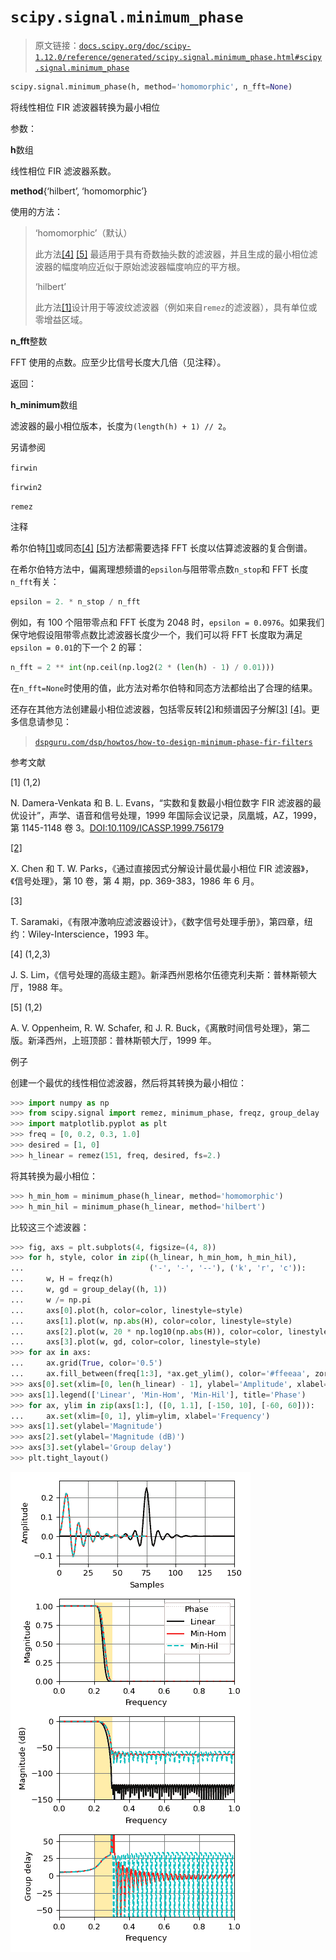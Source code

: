 # `scipy.signal.minimum_phase`

> 原文链接：[`docs.scipy.org/doc/scipy-1.12.0/reference/generated/scipy.signal.minimum_phase.html#scipy.signal.minimum_phase`](https://docs.scipy.org/doc/scipy-1.12.0/reference/generated/scipy.signal.minimum_phase.html#scipy.signal.minimum_phase)

```py
scipy.signal.minimum_phase(h, method='homomorphic', n_fft=None)
```

将线性相位 FIR 滤波器转换为最小相位

参数：

**h**数组

线性相位 FIR 滤波器系数。

**method**{‘hilbert’, ‘homomorphic’}

使用的方法：

> ‘homomorphic’（默认）
> 
> 此方法[[4]](#rde52ba5e24c3-4) [[5]](#rde52ba5e24c3-5) 最适用于具有奇数抽头数的滤波器，并且生成的最小相位滤波器的幅度响应近似于原始滤波器幅度响应的平方根。
> 
> ‘hilbert’
> 
> 此方法[[1]](#rde52ba5e24c3-1)设计用于等波纹滤波器（例如来自`remez`的滤波器），具有单位或零增益区域。

**n_fft**整数

FFT 使用的点数。应至少比信号长度大几倍（见注释）。

返回：

**h_minimum**数组

滤波器的最小相位版本，长度为`(length(h) + 1) // 2`。

另请参阅

`firwin`

`firwin2`

`remez`

注释

希尔伯特[[1]](#rde52ba5e24c3-1)或同态[[4]](#rde52ba5e24c3-4) [[5]](#rde52ba5e24c3-5)方法都需要选择 FFT 长度以估算滤波器的复合倒谱。

在希尔伯特方法中，偏离理想频谱的`epsilon`与阻带零点数`n_stop`和 FFT 长度`n_fft`有关：

```py
epsilon = 2. * n_stop / n_fft 
```

例如，有 100 个阻带零点和 FFT 长度为 2048 时，`epsilon = 0.0976`。如果我们保守地假设阻带零点数比滤波器长度少一个，我们可以将 FFT 长度取为满足`epsilon = 0.01`的下一个 2 的幂：

```py
n_fft = 2 ** int(np.ceil(np.log2(2 * (len(h) - 1) / 0.01))) 
```

在`n_fft=None`时使用的值，此方法对希尔伯特和同态方法都给出了合理的结果。

还存在其他方法创建最小相位滤波器，包括零反转[[2]](#rde52ba5e24c3-2)和频谱因子分解[[3]](#rde52ba5e24c3-3) [[4]](#rde52ba5e24c3-4)。更多信息请参见：

> [`dspguru.com/dsp/howtos/how-to-design-minimum-phase-fir-filters`](http://dspguru.com/dsp/howtos/how-to-design-minimum-phase-fir-filters)

参考文献

[1] (1,2)

N. Damera-Venkata 和 B. L. Evans，“实数和复数最小相位数字 FIR 滤波器的最优设计”，声学、语音和信号处理，1999 年国际会议记录，凤凰城，AZ，1999，第 1145-1148 卷 3。[DOI:10.1109/ICASSP.1999.756179](https://doi.org/10.1109/ICASSP.1999.756179)

[[2]](#id7)

X. Chen 和 T. W. Parks，《通过直接因式分解设计最优最小相位 FIR 滤波器》，《信号处理》，第 10 卷，第 4 期，pp. 369-383，1986 年 6 月。

[3]

T. Saramaki，《有限冲激响应滤波器设计》，《数字信号处理手册》，第四章，纽约：Wiley-Interscience，1993 年。

[4] (1,2,3)

J. S. Lim，《信号处理的高级主题》。新泽西州恩格尔伍德克利夫斯：普林斯顿大厅，1988 年。

[5] (1,2)

A. V. Oppenheim, R. W. Schafer, 和 J. R. Buck，《离散时间信号处理》，第二版。新泽西州，上班顶部：普林斯顿大厅，1999 年。

例子

创建一个最优的线性相位滤波器，然后将其转换为最小相位：

```py
>>> import numpy as np
>>> from scipy.signal import remez, minimum_phase, freqz, group_delay
>>> import matplotlib.pyplot as plt
>>> freq = [0, 0.2, 0.3, 1.0]
>>> desired = [1, 0]
>>> h_linear = remez(151, freq, desired, fs=2.) 
```

将其转换为最小相位：

```py
>>> h_min_hom = minimum_phase(h_linear, method='homomorphic')
>>> h_min_hil = minimum_phase(h_linear, method='hilbert') 
```

比较这三个滤波器：

```py
>>> fig, axs = plt.subplots(4, figsize=(4, 8))
>>> for h, style, color in zip((h_linear, h_min_hom, h_min_hil),
...                            ('-', '-', '--'), ('k', 'r', 'c')):
...     w, H = freqz(h)
...     w, gd = group_delay((h, 1))
...     w /= np.pi
...     axs[0].plot(h, color=color, linestyle=style)
...     axs[1].plot(w, np.abs(H), color=color, linestyle=style)
...     axs[2].plot(w, 20 * np.log10(np.abs(H)), color=color, linestyle=style)
...     axs[3].plot(w, gd, color=color, linestyle=style)
>>> for ax in axs:
...     ax.grid(True, color='0.5')
...     ax.fill_between(freq[1:3], *ax.get_ylim(), color='#ffeeaa', zorder=1)
>>> axs[0].set(xlim=[0, len(h_linear) - 1], ylabel='Amplitude', xlabel='Samples')
>>> axs[1].legend(['Linear', 'Min-Hom', 'Min-Hil'], title='Phase')
>>> for ax, ylim in zip(axs[1:], ([0, 1.1], [-150, 10], [-60, 60])):
...     ax.set(xlim=[0, 1], ylim=ylim, xlabel='Frequency')
>>> axs[1].set(ylabel='Magnitude')
>>> axs[2].set(ylabel='Magnitude (dB)')
>>> axs[3].set(ylabel='Group delay')
>>> plt.tight_layout() 
```

![../../_images/scipy-signal-minimum_phase-1.png](img/bfe8f5797209b34d94df19494fc65890.png)

